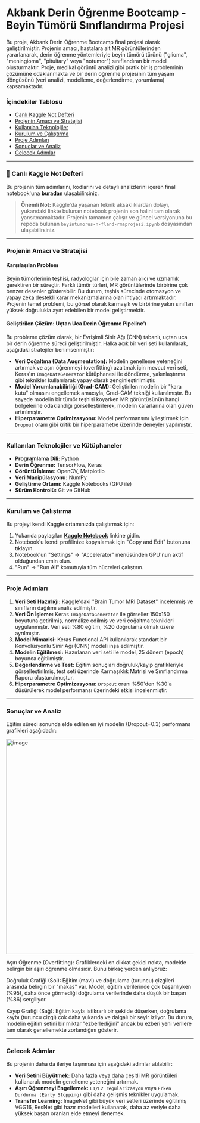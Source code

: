 # Akbank Derin Öğrenme Bootcamp - Beyin Tümörü Sınıflandırma Projesi

Bu proje, Akbank Derin Öğrenme Bootcamp final projesi olarak geliştirilmiştir. Projenin amacı, hastalara ait MR görüntülerinden yararlanarak, derin öğrenme yöntemleriyle beyin tümörü türünü ("glioma", "meningioma", "pituitary" veya "notumor") sınıflandıran bir model oluşturmaktır. Proje, medikal görüntü analizi gibi pratik bir iş probleminin çözümüne odaklanmakta ve bir derin öğrenme projesinin tüm yaşam döngüsünü (veri analizi, modelleme, değerlendirme, yorumlama) kapsamaktadır.

### İçindekiler Tablosu
* [Canlı Kaggle Not Defteri](#-canl%C4%B1-kaggle-not-defteri)
* [Projenin Amacı ve Stratejisi](#projenin-amac%C4%B1-ve-stratejisi)
* [Kullanılan Teknolojiler](#kullan%C4%B1lan-teknolojiler-ve-k%C3%BCt%C3%BCphaneler)
* [Kurulum ve Çalıştırma](#kurulum-ve-%C3%A7al%C4%B1%C5%9Ft%C4%B1rma)
* [Proje Adımları](#proje-ad%C4%B1mlar%C4%B1)
* [Sonuçlar ve Analiz](#sonu%C3%A7lar-ve-analiz)
* [Gelecek Adımlar](#gelecek-ad%C4%B1mlar)

---

### 🚀 Canlı Kaggle Not Defteri

Bu projenin tüm adımlarını, kodlarını ve detaylı analizlerini içeren final notebook'una **[buradan](https://www.kaggle.com/code/merfarukarl/beyintumorus-n-fland-rmaprojesi)** ulaşabilirsiniz.
> **Önemli Not:** Kaggle'da yaşanan teknik aksaklıklardan dolayı, yukarıdaki linkte bulunan notebook projenin son halini tam olarak yansıtmamaktadır. Projenin tamamen çalışır ve güncel versiyonuna bu repoda bulunan `beyintumorus-n-fland-rmaprojesi.ipynb` dosyasından ulaşabilirsiniz.

---

### Projenin Amacı ve Stratejisi

#### Karşılaşılan Problem

Beyin tümörlerinin teşhisi, radyologlar için bile zaman alıcı ve uzmanlık gerektiren bir süreçtir. Farklı tümör türleri, MR görüntülerinde birbirine çok benzer desenler gösterebilir. Bu durum, teşhis sürecinde otomasyon ve yapay zeka destekli karar mekanizmalarına olan ihtiyacı artırmaktadır. Projenin temel problemi, bu görsel olarak karmaşık ve birbirine yakın sınıfları yüksek doğrulukla ayırt edebilen bir model geliştirmektir.

#### Geliştirilen Çözüm: Uçtan Uca Derin Öğrenme Pipeline'ı

Bu probleme çözüm olarak, bir Evrişimli Sinir Ağı (CNN) tabanlı, uçtan uca bir derin öğrenme süreci geliştirilmiştir. Halka açık bir veri seti kullanılarak, aşağıdaki stratejiler benimsenmiştir:
* **Veri Çoğaltma (Data Augmentation):** Modelin genelleme yeteneğini artırmak ve aşırı öğrenmeyi (overfitting) azaltmak için mevcut veri seti, Keras'ın `ImageDataGenerator` kütüphanesi ile döndürme, yakınlaştırma gibi teknikler kullanılarak yapay olarak zenginleştirilmiştir.
* **Model Yorumlanabilirliği (Grad-CAM):** Geliştirilen modelin bir "kara kutu" olmasını engellemek amacıyla, Grad-CAM tekniği kullanılmıştır. Bu sayede modelin bir tümör teşhisi koyarken MR görüntüsünün hangi bölgelerine odaklandığı görselleştirilerek, modelin kararlarına olan güven artırılmıştır.
* **Hiperparametre Optimizasyonu:** Model performansını iyileştirmek için `Dropout` oranı gibi kritik bir hiperparametre üzerinde deneyler yapılmıştır.

---

### Kullanılan Teknolojiler ve Kütüphaneler

* **Programlama Dili:** Python
* **Derin Öğrenme:** TensorFlow, Keras
* **Görüntü İşleme:** OpenCV, Matplotlib
* **Veri Manipülasyonu:** NumPy
* **Geliştirme Ortamı:** Kaggle Notebooks (GPU ile)
* **Sürüm Kontrolü:** Git ve GitHub

---

### Kurulum ve Çalıştırma

Bu projeyi kendi Kaggle ortamınızda çalıştırmak için:
1.  Yukarıda paylaşılan **[Kaggle Notebook](https://www.kaggle.com/code/merfarukarl/beyintumorus-n-fland-rmaprojesi)** linkine gidin.
2.  Notebook'u kendi profilinize kopyalamak için "Copy and Edit" butonuna tıklayın.
3.  Notebook'un "Settings" -> "Accelerator" menüsünden GPU'nun aktif olduğundan emin olun.
4.  "Run" -> "Run All" komutuyla tüm hücreleri çalıştırın.

---

### Proje Adımları

1.  **Veri Seti Hazırlığı:** Kaggle'daki "Brain Tumor MRI Dataset" incelenmiş ve sınıfların dağılımı analiz edilmiştir.
2.  **Veri Ön İşleme:** Keras `ImageDataGenerator` ile görseller 150x150 boyutuna getirilmiş, normalize edilmiş ve veri çoğaltma teknikleri uygulanmıştır. Veri seti %80 eğitim, %20 doğrulama olmak üzere ayrılmıştır.
3.  **Model Mimarisi:** Keras Functional API kullanılarak standart bir Konvolüsyonlu Sinir Ağı (CNN) modeli inşa edilmiştir.
4.  **Modelin Eğitilmesi:** Hazırlanan veri seti ile model, 25 dönem (epoch) boyunca eğitilmiştir.
5.  **Değerlendirme ve Test:** Eğitim sonuçları doğruluk/kayıp grafikleriyle görselleştirilmiş, test seti üzerinde Karmaşıklık Matrisi ve Sınıflandırma Raporu oluşturulmuştur.
6.  **Hiperparametre Optimizasyonu:** `Dropout` oranı %50'den %30'a düşürülerek model performansı üzerindeki etkisi incelenmiştir.

---

### Sonuçlar ve Analiz

Eğitim süreci sonunda elde edilen en iyi modelin (Dropout=0.3) performans grafikleri aşağıdadır:

<img width="1182" height="578" alt="image" src="https://github.com/user-attachments/assets/ba0c4bdb-c7ec-49d5-bfde-c7a4d25cc4d6" />

Aşırı Öğrenme (Overfitting):
Grafiklerdeki en dikkat çekici nokta, modelde belirgin bir aşırı öğrenme olmasıdır. Bunu birkaç yerden anlıyoruz:

Doğruluk Grafiği (Sol): Eğitim (mavi) ve doğrulama (turuncu) çizgileri arasında belirgin bir "makas" var. Model, eğitim verilerinde çok başarılıyken (%95), daha önce görmediği doğrulama verilerinde daha düşük bir başarı (%86) sergiliyor.

Kayıp Grafiği (Sağ): Eğitim kaybı istikrarlı bir şekilde düşerken, doğrulama kaybı (turuncu çizgi) çok daha yukarıda ve dalgalı bir seyir izliyor. Bu durum, modelin eğitim setini bir miktar "ezberlediğini" ancak bu ezberi yeni verilere tam olarak genellemekte zorlandığını gösterir.

---

### Gelecek Adımlar

Bu projenin daha da ileriye taşınması için aşağıdaki adımlar atılabilir:
* **Veri Setini Büyütmek:** Daha fazla veya daha çeşitli MR görüntüleri kullanarak modelin genelleme yeteneğini artırmak.
* **Aşırı Öğrenmeyi Engellemek:** `L1/L2 regularizasyon` veya `Erken Durdurma (Early Stopping)` gibi daha gelişmiş teknikler uygulamak.
* **Transfer Learning:** ImageNet gibi büyük veri setleri üzerinde eğitilmiş VGG16, ResNet gibi hazır modelleri kullanarak, daha az veriyle daha yüksek başarı oranları elde etmeyi denemek.
